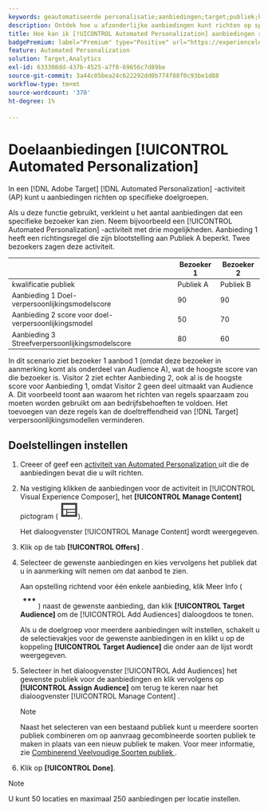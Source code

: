 ```yaml
---
keywords: geautomatiseerde personalisatie;aanbiedingen;target;publiek;het richten van regels;het richten van gericht
description: Ontdek hoe u afzonderlijke aanbiedingen kunt richten op specifieke doelgroepen met behulp van [!UICONTROL Automated Personalization] (AP)-activiteiten.
title: Hoe kan ik [!UICONTROL Automated Personalization] aanbiedingen richten?
badgePremium: label="Premium" type="Positive" url="https://experienceleague.adobe.com/docs/target/using/introduction/intro.html?lang=en#premium newtab=true" tooltip="Kijk wat er in Target Premium is opgenomen."
feature: Automated Personalization
solution: Target,Analytics
exl-id: 633308dd-437b-4525-a7f8-69656c7d89be
source-git-commit: 3a44c05bea24c622292dd0b774f88f0c93be1d88
workflow-type: tm+mt
source-wordcount: '370'
ht-degree: 1%

---
```


# Doelaanbiedingen [!UICONTROL Automated Personalization]

In een [!DNL Adobe Target] [!DNL Automated Personalization] -activiteit (AP) kunt u aanbiedingen richten op specifieke doelgroepen.

Als u deze functie gebruikt, verkleint u het aantal aanbiedingen dat een specifieke bezoeker kan zien. Neem bijvoorbeeld een [!UICONTROL Automated Personalization] -activiteit met drie mogelijkheden. Aanbieding 1 heeft een richtingsregel die zijn blootstelling aan Publiek A beperkt. Twee bezoekers zagen deze activiteit.

| | Bezoeker 1 | Bezoeker 2 |
|--- |--- |--- |
| kwalificatie publiek | Publiek A | Publiek B |
| Aanbieding 1 Doel-verpersoonlijkingsmodelscore | 90 | 90 |
| Aanbieding 2 score voor doel-verpersoonlijkingsmodel | 50 | 70 |
| Aanbieding 3 Streefverpersoonlijkingsmodelscore | 80 | 60 |

In dit scenario ziet bezoeker 1 aanbod 1 (omdat deze bezoeker in aanmerking komt als onderdeel van Audience A), wat de hoogste score van die bezoeker is. Visitor 2 ziet echter Aanbieding 2, ook al is de hoogste score voor Aanbieding 1, omdat Visitor 2 geen deel uitmaakt van Audience A. Dit voorbeeld toont aan waarom het richten van regels spaarzaam zou moeten worden gebruikt om aan bedrijfsbehoeften te voldoen. Het toevoegen van deze regels kan de doeltreffendheid van [!DNL Target] verpersoonlijkingsmodellen verminderen.

## Doelstellingen instellen

1. Creeer of geef een [ activiteit van Automated Personalization ](/help/main/c-activities/t-automated-personalization/create-ap-activity.md) uit die de aanbiedingen bevat die u wilt richten.
1. Na vestiging klikken de aanbiedingen voor de activiteit in [!UICONTROL Visual Experience Composer], het **[!UICONTROL Manage Content]** pictogram ( ![ leidt het pictogram van de Inhoud ](/help/main/assets/icons/Experience.svg)).

   Het dialoogvenster [!UICONTROL Manage Content] wordt weergegeven.

1. Klik op de tab **[!UICONTROL Offers]** .

1. Selecteer de gewenste aanbiedingen en kies vervolgens het publiek dat u in aanmerking wilt nemen om dat aanbod te zien.

   Aan opstelling richtend voor één enkele aanbieding, klik Meer Info ( ![ Meer pictogram van Info ](/help/main/assets/icons/MoreSmallList.svg)) naast de gewenste aanbieding, dan klik **[!UICONTROL Target Audience]** om de [!UICONTROL Add Audiences] dialoogdoos te tonen.

   Als u de doelgroep voor meerdere aanbiedingen wilt instellen, schakelt u de selectievakjes voor de gewenste aanbiedingen in en klikt u op de koppeling **[!UICONTROL Target Audience]** die onder aan de lijst wordt weergegeven.

1. Selecteer in het dialoogvenster [!UICONTROL Add Audiences] het gewenste publiek voor de aanbiedingen en klik vervolgens op **[!UICONTROL Assign Audience]** om terug te keren naar het dialoogvenster [!UICONTROL Manage Content] .

   >[!NOTE]
   >
   >Naast het selecteren van een bestaand publiek kunt u meerdere soorten publiek combineren om op aanvraag gecombineerde soorten publiek te maken in plaats van een nieuw publiek te maken. Voor meer informatie, zie [ Combinerend Veelvoudige Soorten publiek ](/help/main/c-target/combining-multiple-audiences.md#concept_A7386F1EA4394BD2AB72399C225981E5).

1. Klik op **[!UICONTROL Done]**.

>[!NOTE]
>
>U kunt 50 locaties en maximaal 250 aanbiedingen per locatie instellen.
